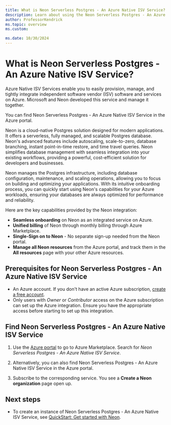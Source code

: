 ```yaml
---
title: What is Neon Serverless Postgres - An Azure Native ISV Service?
description: Learn about using the Neon Serverless Postgres - An Azure Native ISV Service in the Azure Marketplace.
author: ProfessorKendrick
ms.topic: overview
ms.custom:

ms.date: 10/30/2024
---
```


# What is Neon Serverless Postgres - An Azure Native ISV Service?

Azure Native ISV Services enable you to easily provision, manage, and tightly integrate independent software vendor (ISV) software and services on Azure. Microsoft and Neon developed this service and manage it together.

You can find Neon Serverless Postgres - An Azure Native ISV Service  in the Azure portal.

Neon is a cloud-native Postgres solution designed for modern applications. It offers a serverless, fully managed, and scalable Postgres database. Neon's advanced features include autoscaling, scale-to-zero, database branching, instant point-in-time restore, and time travel queries. Neon simplifies database management with seamless integration into your existing workflows, providing a powerful, cost-efficient solution for developers and businesses.  

Neon manages the Postgres infrastructure, including database configuration, maintenance, and scaling operations, allowing you to focus on building and optimizing your applications. With its intuitive onboarding process, you can quickly start using Neon's capabilities for your Azure workloads, ensuring your databases are always optimized for performance and reliability.  

Here are the key capabilities provided by the Neon integration:

- **Seamless onboarding** on Neon as an integrated service on Azure.
- **Unified billing** of Neon through monthly billing through Azure Marketplace.
- **Single-Sign on to Neon** - No separate sign-up needed from the Neon portal.
- **Manage all Neon resources** from the Azure portal, and track them in the **All resources** page with your other Azure resources.

## Prerequisites for Neon Serverless Postgres - An Azure Native ISV Service

- An Azure account. If you don't have an active Azure subscription, [create a free account](https://azure.microsoft.com/free/).
- Only users with  _Owner_ or _Contributor_ access on the Azure subscription can set up the Azure integration. Ensure you have the appropriate access before starting to set up this integration.

## Find Neon Serverless Postgres - An Azure Native ISV Service

1. Use the [Azure portal](https://portal.azure.com) to go to Azure Marketplace. Search for _Neon Serverless Postgres - An Azure Native ISV Service_.

1. Alternatively, you can also find Neon Serverless Postgres - An Azure Native ISV Service in the Azure portal.

1. Subscribe to the corresponding service. You see a **Create a Neon organization** page open up.

## Next steps

- To create an instance of Neon Serverless Postgres - An Azure Native ISV Service, see [QuickStart: Get started with Neon](create.md).
<!--TO DO:  Add links
- Get started with Neon Serverless Postgres - An Azure Native ISV Service on
    > [!div class="nextstepaction"]
    > Azure portal

    > [!div class="nextstepaction"]
    > Azure Marketplace
--> 